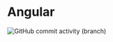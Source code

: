 # Angular
![GitHub commit activity (branch)](https://img.shields.io/github/commit-activity/w/VictorManuelSalas/Angular)
